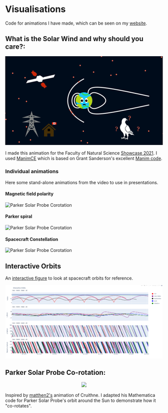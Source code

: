 # Visualisations

Code for animations I have made, which can be seen on my [website](https://www.ronanlaker.com/vis/).

## What is the Solar Wind and why should you care?: 

<p align="center"><img src="./Spaceweather video/thumbnail.png" alt="What is Space Weather and why should you care?" href="https://youtu.be/rI2yBMnZMpU" width="600"/></p>

I made this animation for the Faculty of Natural Science [Showcase 2021](https://www.imperial.ac.uk/natural-sciences/research/showcases-seminars/2021/). I used [ManimCE](https://www.manim.community/) which is based on Grant Sanderson's excellent [Manim code](https://github.com/3b1b/manim).

### Individual animations

Here some stand-alone animations from the video to use in presentations.

#### Magnetic field polarity

<img src="./Spaceweather video/polarity.gif" alt="Parker Solar Probe Corotation" class="center" width="600">

#### Parker spiral

<img src="./Spaceweather video/SpinSolarWind_480p.gif" alt="Parker Solar Probe Corotation" class="center" width="600">

#### Spacecraft Constellation

<img src="./Spaceweather video/spacecraft.gif" alt="Parker Solar Probe Corotation" class="center" width="600">

## Interactive Orbits
An [interactive figure](https://www.ronanlaker.com/vis/orbits/) to look at spacecraft orbits for reference.

<p align="center"><img src="./Interactive Orbits/orbits_screenshot.png" alt="Interactive Orbits example" href="https://www.ronanlaker.com/vis/orbits/" width="600"/></p>

## Parker Solar Probe Co-rotation: 
<p align="center"><img src="https://github.com/rlaker/animations/blob/main/corotation/psp_corotation_anti.gif" /></p>

Inspired by [matthen2's](https://twitter.com/matthen2) animation of Cruithne. I adapted his Mathematica code for Parker Solar Probe's orbit around the Sun to demonstrate how it "co-rotates".

